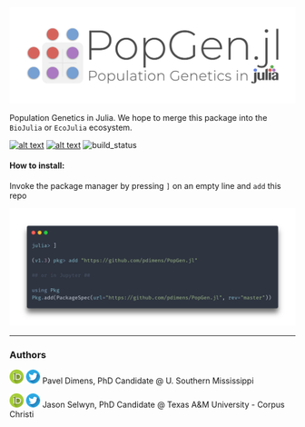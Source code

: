 ![logo](misc/logo.png)

Population Genetics in Julia. We hope to merge this package into the `BioJulia` or `EcoJulia` ecosystem.

[![alt text](https://img.shields.io/badge/docs-stable-informational?style=for-the-badge&logo=Read%20The%20Docs&logoColor=white)](https://pdimens.github.io/PopGen.jl/) 
[![alt text](https://img.shields.io/badge/slack-join%20PopGen.jl-9d72b1?style=for-the-badge&logo=slack)](https://join.slack.com/t/popgenjl/shared_invite/zt-deam65n8-DuBs2z1oDtsbBuRplJW~Pg)
![build_status](https://img.shields.io/github/workflow/status/pdimens/PopGen.jl/CI_dev?label=Build%20Status&logo=GitHub&style=for-the-badge)

#### How to install:
Invoke the package manager by pressing `]` on an empty line and `add` this repo

![install_instructions](misc/install_carbon.png)

---------

### Authors

[![alt text](misc/orcid.png)](https://orcid.org/0000-0003-3823-0373) [![alt text](misc/twitter.png)](https://twitter.com/PVDimens) Pavel Dimens, PhD Candidate @ U. Southern Mississippi

[![alt text](misc/orcid.png)](http://orcid.org/0000-0002-9100-217X) [![alt text](misc/twitter.png)](https://twitter.com/JasonSelwyn) Jason Selwyn, PhD Candidate @ Texas A&M University - Corpus Christi

